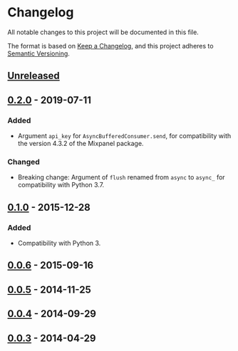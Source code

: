 # Changelog

All notable changes to this project will be documented in this file.

The format is based on [Keep a Changelog](https://keepachangelog.com/en/1.0.0/), and this
project adheres to [Semantic Versioning](https://semver.org/spec/v2.0.0.html).

## [Unreleased]

## [0.2.0] - 2019-07-11

### Added

* Argument `api_key` for `AsyncBufferedConsumer.send`, for compatibility with the version
  4.3.2 of the Mixpanel package.

### Changed

* Breaking change: Argument of `flush` renamed from `async` to `async_` for
  compatibility with Python 3.7.

## [0.1.0] - 2015-12-28

### Added

* Compatibility with Python 3.

## [0.0.6] - 2015-09-16

## [0.0.5] - 2014-11-25

## [0.0.4] - 2014-09-29

## [0.0.3] - 2014-04-29

[Unreleased]: https://github.com/jessepollak/mixpanel-python-async/compare/v0.2.0...HEAD
[0.2.0]: https://github.com/jessepollak/mixpanel-python-async/compare/v0.1.0...v0.2.0
[0.1.0]: https://github.com/jessepollak/mixpanel-python-async/compare/v0.0.6...v0.1.0
[0.0.6]: https://github.com/jessepollak/mixpanel-python-async/compare/v0.0.5...v0.0.6
[0.0.5]: https://github.com/jessepollak/mixpanel-python-async/compare/v0.0.4...v0.0.5
[0.0.4]: https://github.com/jessepollak/mixpanel-python-async/compare/v0.0.3...v0.0.4
[0.0.3]: https://github.com/jessepollak/mixpanel-python-async/releases/tag/v0.0.3
